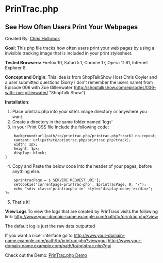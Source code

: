# PrinTrac.php
## See How Often Users Print Your Webpages
Created By: [Chris Holbrook](http://mad9scientist.com/ "Author's Website")

**Goal:** This php file tracks how often users print your web pages by using a invisible tracking image that is included in your print stylesheet.

**Tested Browsers:** Firefox 10, Safari 5.1, Chrome 17, Opera 11.61, Internet Explorer 8

**Concept and Origin:** This idea is from ShopTalkShow Host Chris Coyier and a user submitted questions (Sorry I don't remember the users name) from Episode 006 with Zoe Gillenwater (http://shoptalkshow.com/episodes/006-with-zoe-gillenwater/ "ShopTalk Show")

**Installation:**

1.	Place printrac.php into your site's image directory or anywhere you want.
2.	Create a directory in the same folder named 'logs'
3.	In your Print CSS file Include the following code:

```body:after, .printracphp-ie{
	background:url(path/to/printrac.php/printrac.php?track) no-repeat;
	content: url(path/to/printrac.php/printrac.php?track);
	width: 1px;
	height: 1px;
	display: block;
}
```

4.	Copy and Paste the below code into the header of your pages, before anything else.

```<?php
	$printracPage = $_SERVER['REQUEST_URI'];
	setcookie('currentpage-printrac-php', $printracPage, 0, "/");
	echo "<div class='printracphp-ie' style='display:none;'></div>";
?>
```

5. That's it!

**View Logs**
To view the logs that are created by PrinTracs visits the following link:
	http://www.your-domain-name.example.com/path/to/printrac.php?view

The default log is just the raw data outputted

If you want a nicer interface go to
	http://www.your-domain-name.example.com/path/to/printrac.php?view=gui
	http://www.your-domain-name.example.com/path/to/printrac.php?gui

Check out the Demo: [PrinTrac.php Demo](http://mad9scientist.com/projects/printracphp/)